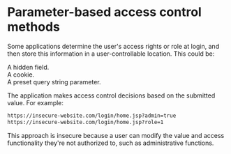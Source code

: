 # Parameter-based access control methods

Some applications determine the user's access rights or role at login, and then store this information in a user-controllable location. This could be:

A hidden field.<br>
A cookie.<br>
A preset query string parameter.<br>

The application makes access control decisions based on the submitted value. For example:
```bash
https://insecure-website.com/login/home.jsp?admin=true
https://insecure-website.com/login/home.jsp?role=1
```
This approach is insecure because a user can modify the value and access functionality they're not authorized to, such as administrative functions.

